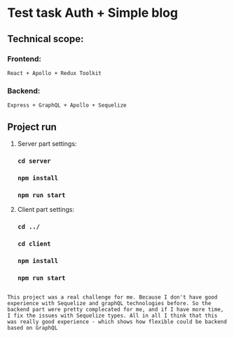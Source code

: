 # Test task Auth + Simple blog

## Technical scope: 

### Frontend:
    React + Apollo + Redux Toolkit

### Backend:
    Express + GraphQL + Apollo + Sequelize

## Project run 
1. Server part settings:
    ### `cd server`
    ### `npm install`
    ### `npm run start`
2. Client part settings:
    ### `cd ../`
    ### `cd client`
    ### `npm install`
    ### `npm run start`

## 
    This project was a real challenge for me. Because I don't have good experience with Sequelize and graphQL technologies before. So the backend part were pretty complecated for me, and if I have more time, I fix the issues with Sequelize types. All in all I think that this was really good experience - which shows how flexible could be backend based on GraphQL
